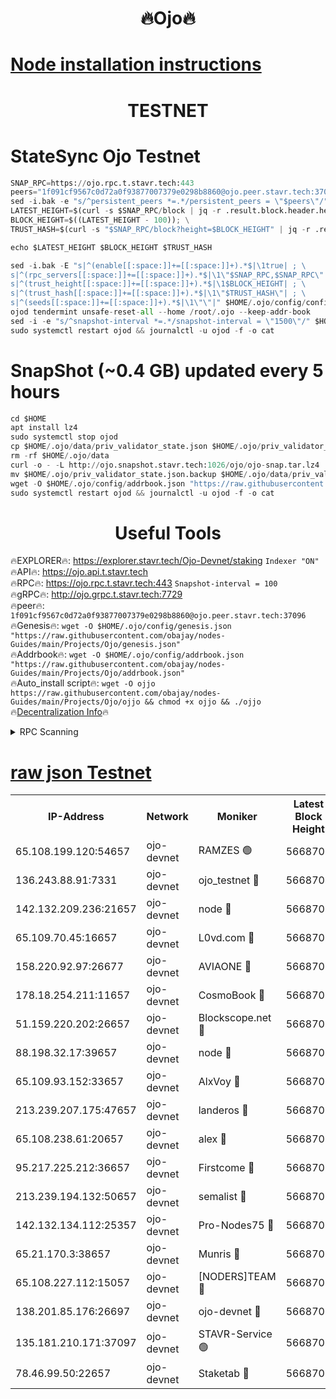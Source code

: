 <h1 align="center"> 🔥Ojo🔥</h1>

[Node installation instructions](https://github.com/obajay/nodes-Guides/tree/main/Projects/Ojo)
=

<h1 align="center"> TESTNET</h1>

# StateSync Ojo Testnet
```python
SNAP_RPC=https://ojo.rpc.t.stavr.tech:443
peers="1f091cf9567c0d72a0f93877007379e0298b8860@ojo.peer.stavr.tech:37096"
sed -i.bak -e "s/^persistent_peers *=.*/persistent_peers = \"$peers\"/" $HOME/.ojo/config/config.toml
LATEST_HEIGHT=$(curl -s $SNAP_RPC/block | jq -r .result.block.header.height); \
BLOCK_HEIGHT=$((LATEST_HEIGHT - 100)); \
TRUST_HASH=$(curl -s "$SNAP_RPC/block?height=$BLOCK_HEIGHT" | jq -r .result.block_id.hash)

echo $LATEST_HEIGHT $BLOCK_HEIGHT $TRUST_HASH

sed -i.bak -E "s|^(enable[[:space:]]+=[[:space:]]+).*$|\1true| ; \
s|^(rpc_servers[[:space:]]+=[[:space:]]+).*$|\1\"$SNAP_RPC,$SNAP_RPC\"| ; \
s|^(trust_height[[:space:]]+=[[:space:]]+).*$|\1$BLOCK_HEIGHT| ; \
s|^(trust_hash[[:space:]]+=[[:space:]]+).*$|\1\"$TRUST_HASH\"| ; \
s|^(seeds[[:space:]]+=[[:space:]]+).*$|\1\"\"|" $HOME/.ojo/config/config.toml
ojod tendermint unsafe-reset-all --home /root/.ojo --keep-addr-book
sed -i -e "s/^snapshot-interval *=.*/snapshot-interval = \"1500\"/" $HOME/.ojo/config/app.toml
sudo systemctl restart ojod && journalctl -u ojod -f -o cat
```
# SnapShot (~0.4 GB) updated every 5 hours
```python
cd $HOME
apt install lz4
sudo systemctl stop ojod
cp $HOME/.ojo/data/priv_validator_state.json $HOME/.ojo/priv_validator_state.json.backup
rm -rf $HOME/.ojo/data
curl -o - -L http://ojo.snapshot.stavr.tech:1026/ojo/ojo-snap.tar.lz4 | lz4 -c -d - | tar -x -C $HOME/.ojo --strip-components 2
mv $HOME/.ojo/priv_validator_state.json.backup $HOME/.ojo/data/priv_validator_state.json
wget -O $HOME/.ojo/config/addrbook.json "https://raw.githubusercontent.com/obajay/nodes-Guides/main/Projects/Ojo/addrbook.json"
sudo systemctl restart ojod && journalctl -u ojod -f -o cat
```
 <h1 align="center"> Useful Tools</h1>

🔥EXPLORER🔥:        https://explorer.stavr.tech/Ojo-Devnet/staking        `Indexer "ON"` \
🔥API🔥:                     https://ojo.api.t.stavr.tech \
🔥RPC🔥:                    https://ojo.rpc.t.stavr.tech:443              `Snapshot-interval = 100` \
🔥gRPC🔥:                  http://ojo.grpc.t.stavr.tech:7729 \
🔥peer🔥:                   `1f091cf9567c0d72a0f93877007379e0298b8860@ojo.peer.stavr.tech:37096` \
🔥Genesis🔥:    ```wget -O $HOME/.ojo/config/genesis.json "https://raw.githubusercontent.com/obajay/nodes-Guides/main/Projects/Ojo/genesis.json"``` \
🔥Addrbook🔥:    ```wget -O $HOME/.ojo/config/addrbook.json "https://raw.githubusercontent.com/obajay/nodes-Guides/main/Projects/Ojo/addrbook.json"``` \
🔥Auto_install script🔥: ```wget -O ojjo https://raw.githubusercontent.com/obajay/nodes-Guides/main/Projects/Ojo/ojjo && chmod +x ojjo && ./ojjo``` \
🔥[Decentralization Info](https://github.com/obajay/StateSync-snapshots/tree/main/Projects/Ojo/Decentralization)🔥



<details>
<summary>RPC Scanning</summary>

<h2 align="center"> We scan nodes in real time every 4 hours. And we provide the final result of RPC endpoints.
We cannot influence the operation of these nodes in any way. </h2>


```python
If Voting Power is higher than 0 --> then the Node is a validator of the network and may be subject to attack and be a potential threat to the chain.
```
```python
We marked such validators with a red symbol
```

</details>

[raw json Testnet](https://rpc-check.ojot.stavr.tech/ojot/rpc-ojot-result.json)
=


<table><tr><th>IP-Address</th><th>Network</th><th>Moniker</th><th>Latest Block Height</th><th>Earliest Block Height</th><th>Catching Up</th><th>Tx Index</th><th>Voting Power</th><th>Scan Time</th></tr><tr><td>65.108.199.120:54657</td><td>ojo-devnet</td><td>RAMZES 🟢</td><td>5668702</td><td>306156</td><td>False</td><td>on</td><td>0</td><td>2024-02-29T21:27:10.110186362UTC</td></tr><tr><td>136.243.88.91:7331</td><td>ojo-devnet</td><td>ojo_testnet 🔴</td><td>5668704</td><td>308845</td><td>False</td><td>on</td><td>1000</td><td>2024-02-29T21:27:18.335697445UTC</td></tr><tr><td>142.132.209.236:21657</td><td>ojo-devnet</td><td>node 🔴</td><td>5668706</td><td>350001</td><td>False</td><td>on</td><td>1999</td><td>2024-02-29T21:27:29.679548973UTC</td></tr><tr><td>65.109.70.45:16657</td><td>ojo-devnet</td><td>L0vd.com 🔴</td><td>5668707</td><td>695918</td><td>False</td><td>off</td><td>998</td><td>2024-02-29T21:27:37.531955879UTC</td></tr><tr><td>158.220.92.97:26677</td><td>ojo-devnet</td><td>AVIAONE 🔴</td><td>5668705</td><td>2754001</td><td>False</td><td>on</td><td>19926</td><td>2024-02-29T21:27:26.820017055UTC</td></tr><tr><td>178.18.254.211:11657</td><td>ojo-devnet</td><td>CosmoBook 🔴</td><td>5668706</td><td>4392001</td><td>False</td><td>off</td><td>1047</td><td>2024-02-29T21:27:32.021774552UTC</td></tr><tr><td>51.159.220.202:26657</td><td>ojo-devnet</td><td>Blockscope.net 🔴</td><td>5668702</td><td>4425001</td><td>False</td><td>on</td><td>1998</td><td>2024-02-29T21:27:09.408443286UTC</td></tr><tr><td>88.198.32.17:39657</td><td>ojo-devnet</td><td>node 🔴</td><td>5668707</td><td>4710001</td><td>False</td><td>on</td><td>101438</td><td>2024-02-29T21:27:34.306080818UTC</td></tr><tr><td>65.109.93.152:33657</td><td>ojo-devnet</td><td>AlxVoy 🔴</td><td>5668706</td><td>4943001</td><td>False</td><td>on</td><td>4491415</td><td>2024-02-29T21:27:29.423930375UTC</td></tr><tr><td>213.239.207.175:47657</td><td>ojo-devnet</td><td>landeros 🔴</td><td>5668705</td><td>4967924</td><td>False</td><td>off</td><td>11083</td><td>2024-02-29T21:27:27.044405734UTC</td></tr><tr><td>65.108.238.61:20657</td><td>ojo-devnet</td><td>alex 🔴</td><td>5668702</td><td>5131001</td><td>False</td><td>on</td><td>11359</td><td>2024-02-29T21:27:09.786891926UTC</td></tr><tr><td>95.217.225.212:36657</td><td>ojo-devnet</td><td>Firstcome 🔴</td><td>5668703</td><td>5251946</td><td>False</td><td>on</td><td>13566</td><td>2024-02-29T21:27:16.025698537UTC</td></tr><tr><td>213.239.194.132:50657</td><td>ojo-devnet</td><td>semalist 🔴</td><td>5668702</td><td>5540522</td><td>False</td><td>on</td><td>21037</td><td>2024-02-29T21:27:10.353098610UTC</td></tr><tr><td>142.132.134.112:25357</td><td>ojo-devnet</td><td>Pro-Nodes75 🔴</td><td>5668703</td><td>5568703</td><td>False</td><td>on</td><td>24651</td><td>2024-02-29T21:27:13.295910843UTC</td></tr><tr><td>65.21.170.3:38657</td><td>ojo-devnet</td><td>Munris 🔴</td><td>5668703</td><td>5568703</td><td>False</td><td>off</td><td>20123</td><td>2024-02-29T21:27:15.684219934UTC</td></tr><tr><td>65.108.227.112:15057</td><td>ojo-devnet</td><td>[NODERS]TEAM 🔴</td><td>5668707</td><td>5568707</td><td>False</td><td>off</td><td>9999</td><td>2024-02-29T21:27:36.930937200UTC</td></tr><tr><td>138.201.85.176:26697</td><td>ojo-devnet</td><td>ojo-devnet 🔴</td><td>5668707</td><td>5568707</td><td>False</td><td>on</td><td>1000024000</td><td>2024-02-29T21:27:37.213904163UTC</td></tr><tr><td>135.181.210.171:37097</td><td>ojo-devnet</td><td>STAVR-Service 🟢</td><td>5668702</td><td>5666801</td><td>False</td><td>on</td><td>0</td><td>2024-02-29T21:27:11.037545159UTC</td></tr><tr><td>78.46.99.50:22657</td><td>ojo-devnet</td><td>Staketab 🔴</td><td>5668707</td><td>5668501</td><td>False</td><td>on</td><td>1276</td><td>2024-02-29T21:27:37.796827091UTC</td></tr></table>

